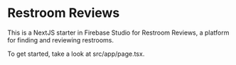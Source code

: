 
# Restroom Reviews

This is a NextJS starter in Firebase Studio for Restroom Reviews, a platform for finding and reviewing restrooms.

To get started, take a look at src/app/page.tsx.

